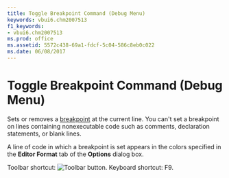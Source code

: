 ```yaml
---
title: Toggle Breakpoint Command (Debug Menu)
keywords: vbui6.chm2007513
f1_keywords:
- vbui6.chm2007513
ms.prod: office
ms.assetid: 5572c438-69a1-fdcf-5c04-586c8eb0c022
ms.date: 06/08/2017
---
```



# Toggle Breakpoint Command (Debug Menu)

Sets or removes a [breakpoint](vbe-glossary.md) at the current line. You can't set a breakpoint on lines containing nonexecutable code such as comments, declaration statements, or blank lines.

A line of code in which a breakpoint is set appears in the colors specified in the  **Editor Format** tab of the **Options** dialog box.

Toolbar shortcut: 
![Toolbar button](images/tbr_bkpt_ZA01201681.gif). Keyboard shortcut: F9.


